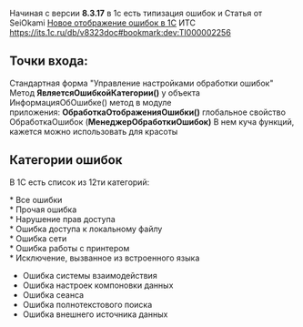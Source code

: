 Начиная с версии **8.3.17** в 1с есть типизация ошибок и 
Статья от SeiOkami [Новое отображение ошибок в 1С](https://infostart.ru/1c/articles/1275015/)
ИТС https://its.1c.ru/db/v8323doc#bookmark:dev:TI000002256
## Точки входа:
Стандартная форма "Управление настройками обработки ошибок" 
Метод **ЯвляетсяОшибкойКатегории()** у объекта ИнформацияОбОшибке()
метод в модуле приложения: **ОбработкаОтображенияОшибки()**
глобальное свойство ОбработкаОшибок (**МенеджерОбработкиОшибок)**
В нем куча функций, кажется можно использовать для красоты

## Категории ошибок
В 1С есть список из 12ти категорий:  
  
* Все ошибки  
* Прочая ошибка  
* Нарушение прав доступа  
* Ошибка доступа к локальному файлу  
* Ошибка сети  
* Ошибка работы с принтером  
* Исключение, вызванное из встроенного языка  
* Ошибка системы взаимодействия  
* Ошибка настроек компоновки данных  
* Ошибка сеанса  
* Ошибка полнотекстового поиска  
* Ошибка внешнего источника данных
